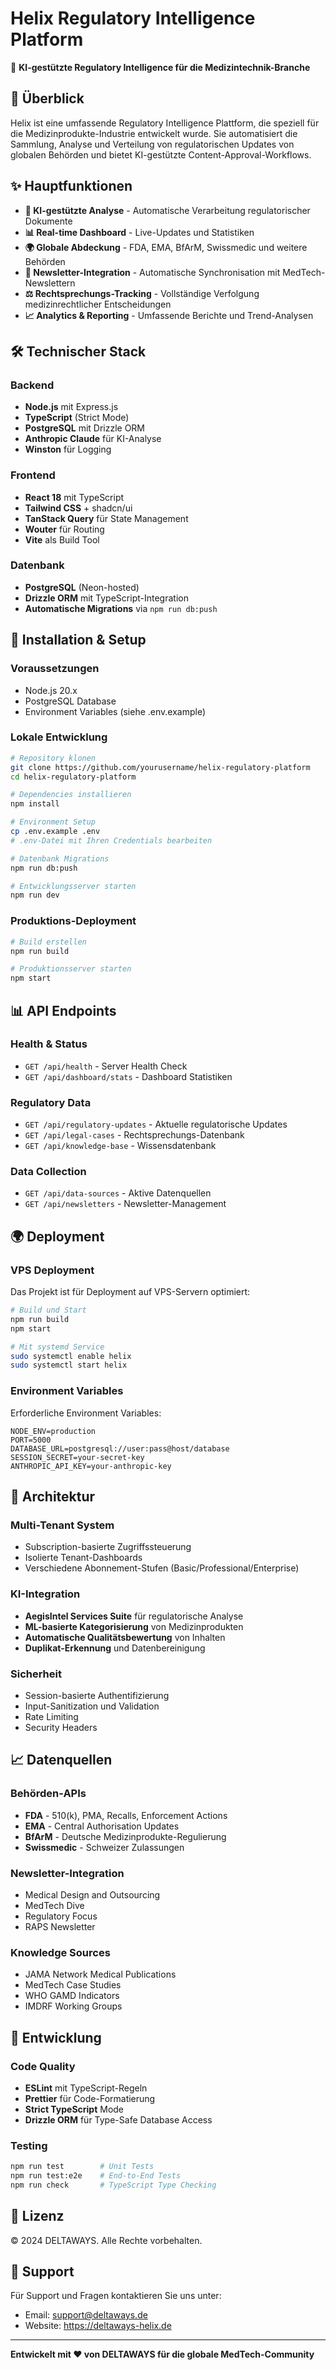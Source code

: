 # Helix Regulatory Intelligence Platform

🚀 **KI-gestützte Regulatory Intelligence für die Medizintechnik-Branche**

## 🎯 Überblick

Helix ist eine umfassende Regulatory Intelligence Plattform, die speziell für die Medizinprodukte-Industrie entwickelt wurde. Sie automatisiert die Sammlung, Analyse und Verteilung von regulatorischen Updates von globalen Behörden und bietet KI-gestützte Content-Approval-Workflows.

## ✨ Hauptfunktionen

- **🤖 KI-gestützte Analyse** - Automatische Verarbeitung regulatorischer Dokumente
- **📊 Real-time Dashboard** - Live-Updates und Statistiken
- **🌍 Globale Abdeckung** - FDA, EMA, BfArM, Swissmedic und weitere Behörden
- **📧 Newsletter-Integration** - Automatische Synchronisation mit MedTech-Newslettern
- **⚖️ Rechtsprechungs-Tracking** - Vollständige Verfolgung medizinrechtlicher Entscheidungen
- **📈 Analytics & Reporting** - Umfassende Berichte und Trend-Analysen

## 🛠 Technischer Stack

### Backend
- **Node.js** mit Express.js
- **TypeScript** (Strict Mode)
- **PostgreSQL** mit Drizzle ORM
- **Anthropic Claude** für KI-Analyse
- **Winston** für Logging

### Frontend
- **React 18** mit TypeScript
- **Tailwind CSS** + shadcn/ui
- **TanStack Query** für State Management
- **Wouter** für Routing
- **Vite** als Build Tool

### Datenbank
- **PostgreSQL** (Neon-hosted)
- **Drizzle ORM** mit TypeScript-Integration
- **Automatische Migrations** via `npm run db:push`

## 🚀 Installation & Setup

### Voraussetzungen
- Node.js 20.x
- PostgreSQL Database
- Environment Variables (siehe .env.example)

### Lokale Entwicklung

```bash
# Repository klonen
git clone https://github.com/yourusername/helix-regulatory-platform
cd helix-regulatory-platform

# Dependencies installieren
npm install

# Environment Setup
cp .env.example .env
# .env-Datei mit Ihren Credentials bearbeiten

# Datenbank Migrations
npm run db:push

# Entwicklungsserver starten
npm run dev
```

### Produktions-Deployment

```bash
# Build erstellen
npm run build

# Produktionsserver starten
npm start
```

## 📊 API Endpoints

### Health & Status
- `GET /api/health` - Server Health Check
- `GET /api/dashboard/stats` - Dashboard Statistiken

### Regulatory Data
- `GET /api/regulatory-updates` - Aktuelle regulatorische Updates
- `GET /api/legal-cases` - Rechtsprechungs-Datenbank
- `GET /api/knowledge-base` - Wissensdatenbank

### Data Collection
- `GET /api/data-sources` - Aktive Datenquellen
- `GET /api/newsletters` - Newsletter-Management

## 🌍 Deployment

### VPS Deployment
Das Projekt ist für Deployment auf VPS-Servern optimiert:

```bash
# Build und Start
npm run build
npm start

# Mit systemd Service
sudo systemctl enable helix
sudo systemctl start helix
```

### Environment Variables
Erforderliche Environment Variables:

```env
NODE_ENV=production
PORT=5000
DATABASE_URL=postgresql://user:pass@host/database
SESSION_SECRET=your-secret-key
ANTHROPIC_API_KEY=your-anthropic-key
```

## 🏢 Architektur

### Multi-Tenant System
- Subscription-basierte Zugriffssteuerung
- Isolierte Tenant-Dashboards
- Verschiedene Abonnement-Stufen (Basic/Professional/Enterprise)

### KI-Integration
- **AegisIntel Services Suite** für regulatorische Analyse
- **ML-basierte Kategorisierung** von Medizinprodukten
- **Automatische Qualitätsbewertung** von Inhalten
- **Duplikat-Erkennung** und Datenbereinigung

### Sicherheit
- Session-basierte Authentifizierung
- Input-Sanitization und Validation
- Rate Limiting
- Security Headers

## 📈 Datenquellen

### Behörden-APIs
- **FDA** - 510(k), PMA, Recalls, Enforcement Actions
- **EMA** - Central Authorisation Updates
- **BfArM** - Deutsche Medizinprodukte-Regulierung
- **Swissmedic** - Schweizer Zulassungen

### Newsletter-Integration
- Medical Design and Outsourcing
- MedTech Dive
- Regulatory Focus
- RAPS Newsletter

### Knowledge Sources
- JAMA Network Medical Publications
- MedTech Case Studies
- WHO GAMD Indicators
- IMDRF Working Groups

## 🔧 Entwicklung

### Code Quality
- **ESLint** mit TypeScript-Regeln
- **Prettier** für Code-Formatierung
- **Strict TypeScript** Mode
- **Drizzle ORM** für Type-Safe Database Access

### Testing
```bash
npm run test        # Unit Tests
npm run test:e2e    # End-to-End Tests
npm run check       # TypeScript Type Checking
```

## 📝 Lizenz

© 2024 DELTAWAYS. Alle Rechte vorbehalten.

## 🤝 Support

Für Support und Fragen kontaktieren Sie uns unter:
- Email: support@deltaways.de
- Website: https://deltaways-helix.de

---

**Entwickelt mit ❤️ von DELTAWAYS für die globale MedTech-Community**